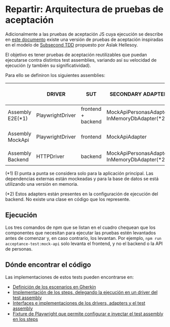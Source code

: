# Repartir: Arquitectura de pruebas de aceptación

Adicionalmente a las pruebas de aceptación JS cuya ejecución se describe en [este documento](../src/main/frontend/README.md) existe una versión de pruebas de aceptación inspiradas en el modelo de [Subsecond TDD](https://github.com/subsecondtdd) propuesto por Aslak Hellesoy.

El objetivo es tener pruebas de aceptación reutilizables que puedan ejecutarse contra distintos test assemblies, variando así su velocidad de ejecución (y también su significatividad).

Para ello se definiron los siguientes assemblies:


|                   | **DRIVER**        | **SUT**               | **SECONDARY ADAPTER**                         | **COMANDO QUE LO EJECUTA**            |
|-------------------|-------------------|-----------------------|-----------------------------------------------|---------------------------------------|
| Assembly E2E(*1)  | PlaywrightDriver  | frontend + backend    | MockApiPersonasAdapter, InMemoryDbAdapter(*2) | ```npm run acceptance-test:e2e```     |
| Assembly MockApi  | PlaywrightDriver  | frontend              | MockApiAdapter                                | ```npm run acceptance-test:mock-api```|
| Assembly Backend  | HTTPDriver        | backend               | MockApiPersonasAdapter, InMemoryDbAdapter(*2) | ```npm run acceptance-test:backend``` |

(*1) El punta a punta se considera solo para la aplicación principal. Las dependencias externas están mockeadas y para la base de datos se está utilizando una versión en memoria.

(*2) Estos adapters están presentes en la configuración de ejecución del backend. No existe una clase en código que los represente.


## Ejecución

Los tres comandos de npm que se listan en el cuadro chequean que los componentes que necesitan para ejecutar las pruebas estén levantados antes de comenzar y, en caso contrario, los levantan. Por ejemplo, ```npm run acceptance-test:mock-api``` solo levanta el frontend, y no el backend o la API de personas.


## Dónde encontrar el código

Las implementaciones de estos tests pueden encontrarse en:
- [Definición de los escenarios en Gherkin](../src/jsAdvancedAcceptanceTest/features/)
- [Implementación de los steps, delegando la ejecución en un driver del test assembly](../src/jsAdvancedAcceptanceTest/steps/)
- [Interfaces e implementaciones de los drivers, adapters y el test assembly](../src/main/frontend/test-drivers/)
- [Fixture de Playwright que permite configurar e inyectar el test assembly en los steps](../src/main/frontend/advancedFixtures.ts)




